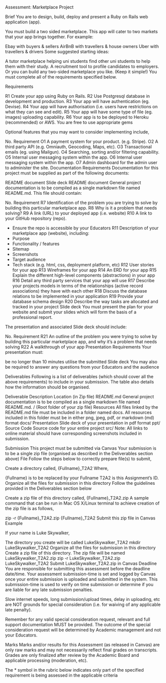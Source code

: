 Assessment: Marketplace Project


Brief
You are to design, build, deploy and present a Ruby on Rails web application (app).

You must build a two sided marketplace. This app will cater to two markets that your app brings together. For example:

Ebay with buyers & sellers
AirBnB with travellers & house owners
Uber with travellers & drivers
Some suggested starting ideas:

A tutor marketplace helping uni students find other uni students to help them with their study.
A recruitment tool to profile candidates to employers.
Or you can build any two-sided marketplace you like. (Keep it simple!)
You must complete all of the requirements specified below.

Requirements

R1	Create your app using Ruby on Rails.
R2	Use Postgresql database in development and production.
R3	Your app will have authentication (eg. Devise).
R4	Your app will have authorisation (i.e. users have restrictions on what they can see and edit).
R5	Your app will have some type of file (eg. images) uploading capability.
R6	Your app is to be deployed to Heroku (recommended) or AWS.
You are free to use appropriate gems

Optional features that you may want to consider implementing include,

No.	Requirement
O1	A payment system for your product. (e.g. Stripe).
O2	A third party API (e.g. Omniauth, Geocoding, Maps, etc).
O3	Transactional emails (eg. using Mailgun).
O4	Searching, sorting and/or filtering capability.
O5	Internal user messaging system within the app.
O6	Internal user messaging system within the app.
O7	Admin dashboard for the admin user to administer the site.
Documentation Requirements
Documentation for this project must be supplied as part of the following documents:

README document
Slide deck
README document
General project documentation is to be compiled as a single markdown file named README.md. This file should contain:

No.	Requirement
R7	Identification of the problem you are trying to solve by building this particular marketplace app.
R8	Why is it a problem that needs solving?
R9	A link (URL) to your deployed app (i.e. website)
R10	A link to your GitHub repository (repo).
- Ensure the repo is accessible by your Educators
R11	Description of your marketplace app (website), including:
- Purpose
- Functionality / features
- Sitemap
- Screenshots
- Target audience
- Tech stack (e.g. html, css, deployment platform, etc)
R12	User stories for your app
R13	Wireframes for your app
R14	An ERD for your app
R15	Explain the different high-level components (abstractions) in your app
R16	Detail any third party services that your app will use
R17	Describe your projects models in terms of the relationships (active record associations) they have with each other
R18	Discuss the database relations to be implemented in your application
R19	Provide your database schema design
R20	Describe the way tasks are allocated and tracked in your project
Slide deck
You must present the plan for your website and submit your slides which will form the basis of a professional report.

The presentation and associated Slide deck should include:

No.	Requirement
R21	An outline of the problem you were trying to solve by building this particular marketplace app, and why it’s a problem that needs solving
R22	A walkthrough of your app
Presentation Requirements
Your presentation must:

be no longer than 10 minutes
utilise the submitted Slide deck
You may also be required to answer any questions from your Educators and the audience

Deliverables
Following is a list of deliverables (which should cover all the above requirements) to include in your submission. The table also details how the information should be organised.

Deliverable	Description	Location (in Zip file)
README.md	General project documentation is to be compiled as a single markdown file named README.md.	/
(Root folder of your zip file)
Resources	All files linked by the README.md file must be included in a folder named docs. All resources included in this folder must be in either png, jpeg, pdf, or markdown (md) format	docs/
Presentation	Slide deck of your presentation in pdf format	ppt/
Source Code	Source code for your entire project	src/
Note: All links to online material should have corresponding screenshots included in submission.

Submission
This project must be submitted via Canvas
Your submission is to be a single zip file (organised as described in the Deliverables section above)
File
Follow the steps below to correctly prepare file(s) to submit,

Create a directory called,
  {Fullname}_T2A2
Where,

{Fullname} is to be replaced by your Fullname
T2A2 is this Assignment’s ID.
Organize all the files for submission in this directory
Follow the guidelines provided in the Deliverables section below

Create a zip file of this directory called,
  {Fullname}_T2A2.zip
A sample command that can be run in Mac OS X/Linux terminal to achieve creation of the zip file is as follows,

zip -r {Fullname}_T2A2.zip {Fullname}_T2A2
Submit this zip file in Canvas
Example

If your name is Luke Skywalker,

The directory you create will be called LukeSkywalker_T2A2
  mkdir LukeSkywalker_T2A2
Organize all the files for submission in this directory
Create a zip file of this directory. The zip file will be named LukeSkywalker_T2A2.zip
  zip -r LukeSkywalker_T2A2.zip LukeSkywalker_T2A2
Submit LukeSkywalker_T2A2.zip in Canvas
Deadline
You are responsible for submitting this assessment before the deadline date/time. Your assessment submission-time is set and logged by Canvas once your entire submission is uploaded and submitted in the system. This submission-time is used to verify on time submission or determine if you are liable for any late submission penalties.

Slow internet speeds, long submission/upload times, delay in uploading, etc are NOT grounds for special consideration (i.e. for waiving of any applicable late penalty).

Remember for any valid special consideration request, relevant and full support documentation MUST be provided. The outcome of the special consideration request will be determined by Academic management and not your Educators.

Marks
Marks and/or results for this Assessment (as released in Canvas) are only raw marks and may not necessarily reflect final grades on transcripts. Grades are only finalized after review by the Academic Board and applicable processing (moderation, etc).

The * symbol in the rubric below indicates only part of the specified requirement is being assessed in the applicable criteria